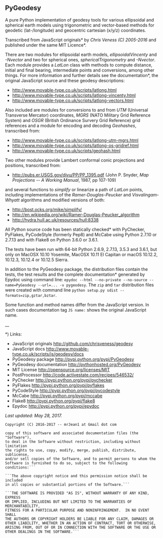 ## PyGeodesy

A pure Python implementation of geodesy tools for various ellipsoidal
and spherical earth models using trigonometric and vector-based methods
for geodetic (lat-/longitude) and geocentric cartesian (x/y/z) coordinates.

Transcribed from JavaScript originals* by _Chris Veness (C) 2005-2016_
and published under the same MIT Licence*.

There are two modules for ellipsoidal earth models, _ellipsoidalVincenty_
and _-Nvector_ and two for spherical ones, _sphericalTrigonometry_ and
_-Nvector_.  Each module provides a _LatLon_ class with methods to compute
distance, initial and final bearing, intermediate points and conversions,
among other things.  For more information and further details see the
documentation*, the original JavaScript source and these geodesy descriptions:

- <http://www.movable-type.co.uk/scripts/latlong.html>
- <http://www.movable-type.co.uk/scripts/latlong-vincenty.html>
- <http://www.movable-type.co.uk/scripts/latlong-vectors.html>

Also included are modules for conversions to and from _UTM_ (Universal
Transverse Mercator) coordinates, _MGRS_ (NATO Military Grid Reference
System) and _OSGR_ (British Ordinance Survery Grid Reference) grid
references and a module for encoding and decoding _Geohashes_,
transcribed from:

- <http://www.movable-type.co.uk/scripts/latlong-utm-mgrs.html>
- <http://www.movable-type.co.uk/scripts/latlong-os-gridref.html>
- <http://www.movable-type.co.uk/scripts/geohash.html>

Two other modules provide Lambert conformal conic projections and
positions, transcribed from:

- <http://pubs.er.USGS.gov/djvu/PP/PP_1395.pdf> (John P. Snyder,
_Map Projections -- A Working Manual_, 1987, pp 107-109)

and several functions to _simplify_ or linearize a path of _LatLon_
points, including implementations of the _Ramer-Douglas-Peucker_ and
_Visvalingam-Whyatt_ algorithms and modified versions of both:

- <http://bost.ocks.org/mike/simplify/>
- <http://en.wikipedia.org/wiki/Ramer-Douglas-Peucker_algorithm>
- <http://hydra.hull.ac.uk/resources/hull:8338>

All Python source code has been statically checked* with PyChecker,
PyFlakes, PyCodeStyle (formerly Pep8) and McCabe using Python 2.7.10
or 2.7.13 and with Flake8 on Python 3.6.0 or 3.6.1.

The tests have been run with 64-bit Python 2.6.9, 2.7.13, 3.5.3 and
3.6.1, but only on MacOSX 10.10 Yosemite, MacOSX 10.11 El Capitan or
macOS 10.12.2, 10.12.3, 10.12.4 or 10.12.5 Sierra.

In addition to the PyGeodesy package, the distribution files contain the tests, the
test results and the complete documentation* generated by Epydoc using command line:
```epydoc --html --no-private --no-source --name=PyGeodesy --url=... -v pygeodesy```.
The ```zip``` and ```tar``` distribution files were created with command line
```python setup.py sdist --formats=zip,gztar,bztar```.

Some function and method names differ from the JavaScript version.  In such
cases documentation tag ```JS name:``` shows the original JavaScript name.

__

*) Links:
 - JavaScript originals <http://github.com/chrisveness/geodesy>
 - JavaScript docs <http://www.movable-type.co.uk/scripts/js/geodesy/docs>
 - PyGeodesy package <http://pypi.python.org/pypi/PyGeodesy>
 - PyGeodesy documentation <http://pythonhosted.org/PyGeodesy>
 - MIT License <http://opensource.org/licenses/MIT>
 - PostProcessor <http://code.activestate.com/recipes/546532/>
 - PyChecker <http://pypi.python.org/pypi/pychecker>
 - PyFlakes <http://pypi.python.org/pypi/pyflakes>
 - PyCodeStyle <http://pypi.python.org/pypi/pycodestyle>
 - McCabe <http://pypi.python.org/pypi/mccabe>
 - Flake8 <http://pypi.python.org/pypi/flake8>
 - Epydoc <http://pypi.python.org/pypi/epydoc>

_Last updated: May 28, 2017._


```Copyright (C) 2016-2017 -- mrJean1 at Gmail dot com```

```Permission is hereby granted, free of charge, to any person obtaining a
copy of this software and associated documentation files (the "Software"),
to deal in the Software without restriction, including without limitation
the rights to use, copy, modify, merge, publish, distribute, sublicense,
and/or sell copies of the Software, and to permit persons to whom the
Software is furnished to do so, subject to the following conditions:```

```The above copyright notice and this permission notice shall be included
in all copies or substantial portions of the Software.```

```THE SOFTWARE IS PROVIDED "AS IS", WITHOUT WARRANTY OF ANY KIND, EXPRESS
OR IMPLIED, INCLUDING BUT NOT LIMITED TO THE WARRANTIES OF MERCHANTABILITY,
FITNESS FOR A PARTICULAR PURPOSE AND NONINFRINGEMENT.  IN NO EVENT SHALL
THE AUTHORS OR COPYRIGHT HOLDERS BE LIABLE FOR ANY CLAIM, DAMAGES OR
OTHER LIABILITY, WHETHER IN AN ACTION OF CONTRACT, TORT OR OTHERWISE,
ARISING FROM, OUT OF OR IN CONNECTION WITH THE SOFTWARE OR THE USE OR
OTHER DEALINGS IN THE SOFTWARE.```
